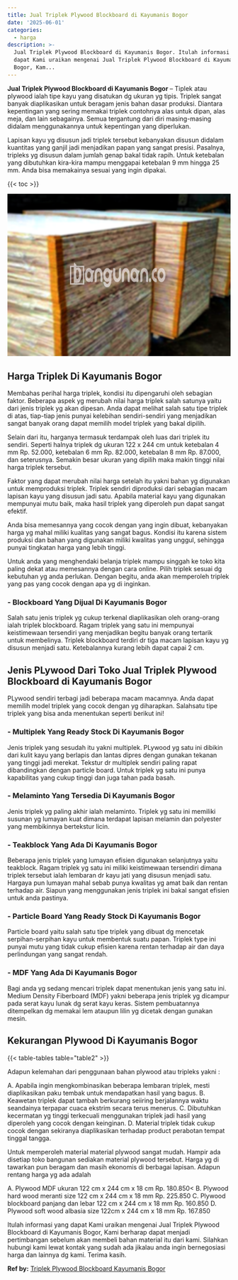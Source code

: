```yaml
---
title: Jual Triplek Plywood Blockboard di Kayumanis Bogor
date: '2025-06-01'
categories:
  - harga
description: >-
  Jual Triplek Plywood Blockboard di Kayumanis Bogor. Itulah informasi yang
  dapat Kami uraikan mengenai Jual Triplek Plywood Blockboard di Kayumanis
  Bogor, Kam...
---
```


**Jual Triplek Plywood Blockboard di Kayumanis Bogor** – Tiplek atau plywood ialah tipe kayu yang disatukan dg ukuran yg tipis. Triplek sangat banyak diaplikasikan untuk beragam jenis bahan dasar produksi. Diantara kepentingan yang sering memakai triplek contohnya alas untuk dipan, alas meja, dan lain sebagainya. Semua tergantung dari diri masing-masing didalam menggunakannya untuk kepentingan yang diperlukan.

Lapisan kayu yg disusun jadi triplek tersebut kebanyakan disusun didalam kuantitas yang ganjil jadi menjadikan papan yang sangat presisi. Pasalnya, tripleks yg disusun dalam jumlah genap bakal tidak rapih. Untuk ketebalan yang dibutuhkan kira-kira mampu menggapai ketebalan 9 mm hingga 25 mm. Anda bisa memakainya sesuai yang ingin dipakai.

{{< toc >}}

![Jual Triplek Plywood Blockboard di Kayumanis Bogor](/images/jual-triplek-murah-23.png)

## Harga Triplek Di Kayumanis Bogor

Membahas perihal harga triplek, kondisi itu dipengaruhi oleh sebagian faktor. Beberapa aspek yg merubah nilai harga triplek salah satunya yaitu dari jenis triplek yg akan dipesan. Anda dapat melihat salah satu tipe triplek di atas, tiap-tiap jenis punyai kelebihan sendiri-sendiri yang menjadikan sangat banyak orang dapat memilih model triplek yang bakal dipilih.

Selain dari itu, harganya termasuk terdampak oleh luas dari triplek itu sendiri. Seperti halnya triplek dg ukuran 122 x 244 cm untuk ketebalan 4 mm Rp. 52.000, ketebalan 6 mm Rp. 82.000, ketebalan 8 mm Rp. 87.000, dan seterusnya. Semakin besar ukuran yang dipilih maka makin tinggi nilai harga triplek tersebut.

Faktor yang dapat merubah nilai harga setelah itu yakni bahan yg digunakan untuk memproduksi triplek. Triplek sendiri diproduksi dari sebagian macam lapisan kayu yang disusun jadi satu. Apabila material kayu yang digunakan mempunyai mutu baik, maka hasil triplek yang diperoleh pun dapat sangat efektif.

Anda bisa memesannya yang cocok dengan yang ingin dibuat, kebanyakan harga yg mahal miliki kualitas yang sangat bagus. Kondisi itu karena sistem produksi dan bahan yang digunakan miliki kwalitas yang unggul, sehingga punyai tingkatan harga yang lebih tinggi.

Untuk anda yang menghendaki belanja triplek mampu singgah ke toko kita paling dekat atau memesannya dengan cara online. Pilih triplek sesuai dg kebutuhan yg anda perlukan. Dengan begitu, anda akan memperoleh triplek yang pas yang cocok dengan apa yg di inginkan.

### \- Blockboard Yang Dijual Di Kayumanis Bogor

Salah satu jenis triplek yg cukup terkenal diaplikasikan oleh orang-orang ialah triplek blockboard. Ragam triplek yang satu ini mempunyai keistimewaan tersendiri yang menjadikan begitu banyak orang tertarik untuk membelinya. Triplek blockboard terdiri dr tiga macam lapisan kayu yg disusun menjadi satu. Ketebalannya kurang lebih dapat capai 2 cm.

## Jenis PLywood Dari Toko Jual Triplek Plywood Blockboard di Kayumanis Bogor

PLywood sendiri terbagi jadi beberapa macam macamnya. Anda dapat memilih model triplek yang cocok dengan yg diharapkan. Salahsatu tipe triplek yang bisa anda menentukan seperti berikut ini!

### \- Multiplek Yang Ready Stock Di Kayumanis Bogor

Jenis triplek yang sesudah itu yakni multiplek. PLywood yg satu ini dibikin dari kulit kayu yang berlapis dan lantas dipres dengan gunakan tekanan yang tinggi jadi merekat. Tekstur dr multiplek sendiri paling rapat dibandingkan dengan particle board. Untuk triplek yg satu ini punya kapabilitas yang cukup tinggi dan juga tahan pada basah.

### \- Melaminto Yang Tersedia Di Kayumanis Bogor

Jenis triplek yg paling akhir ialah melaminto. Triplek yg satu ini memiliki susunan yg lumayan kuat dimana terdapat lapisan melamin dan polyester yang membikinnya bertekstur licin.

### \- Teakblock Yang Ada Di Kayumanis Bogor

Beberapa jenis triplek yang lumayan efisien digunakan selanjutnya yaitu teakblock. Ragam triplek yg satu ini miliki keistimewaan tersendiri dimana triplek tersebut ialah lembaran dr kayu jati yang disusun menjadi satu. Hargaya pun lumayan mahal sebab punya kwalitas yg amat baik dan rentan terhadap air. Siapun yang menggunakan jenis triplek ini bakal sangat efisien untuk anda pastinya.

### \- Particle Board Yang Ready Stock Di Kayumanis Bogor

Particle board yaitu salah satu tipe triplek yang dibuat dg mencetak serpihan-serpihan kayu untuk membentuk suatu papan. Triplek type ini punyai mutu yang tidak cukup efisien karena rentan terhadap air dan daya perlindungan yang sangat rendah.

### \- MDF Yang Ada Di Kayumanis Bogor

Bagi anda yg sedang mencari triplek dapat menentukan jenis yang satu ini. Medium Density Fiberboard (MDF) yakni beberapa jenis triplek yg dicampur pada serat kayu lunak dg serat kayu keras. Sistem pembuatannya ditempelkan dg memakai lem ataupun lilin yg dicetak dengan gunakan mesin.

## Kekurangan Plywood Di Kayumanis Bogor

{{< table-tables table="table2" >}}

Adapun kelemahan dari penggunaan bahan plywood atau tripleks yakni :

A. Apabila ingin mengkombinasikan beberapa lembaran triplek, mesti diaplikasikan paku tembak untuk mendapatkan hasil yang bagus. B. Keawetan triplek dapat tambah berkurang seiiring berjalannya waktu seandainya terpapar cuaca ekstrim secara terus menerus. C. Dibutuhkan kecermatan yg tinggi terkecuali menggunakan triplek jadi hasil yang diperoleh yang cocok dengan keinginan. D. Material triplek tidak cukup cocok dengan sekiranya diaplikasikan terhadap product perabotan tempat tinggal tangga.

Untuk memperoleh material material plywood sangat mudah. Hampir ada disetiap toko bangunan sediakan material plywood tersebut. Harga yg di tawarkan pun beragam dan masih ekonomis di berbagai lapisan. Adapun rentang harga yg ada adalah

A. Plywood MDF ukuran 122 cm x 244 cm x 18 cm Rp. 180.850< B. Plywood hard wood meranti size 122 cm x 244 cm x 18 mm Rp. 225.850 C. Plywood blockboard panjang dan lebar 122 cm x 244 cm x 18 mm Rp. 160.850 D. Plywood soft wood albasia size 122cm x 244 cm x 18 mm Rp. 167.850

Itulah informasi yang dapat Kami uraikan mengenai Jual Triplek Plywood Blockboard di Kayumanis Bogor, Kami berharap dapat menjadi pertimbangan sebelum akan membeli bahan material itu dari kami. Silahkan hubungi kami lewat kontak yang sudah ada jikalau anda ingin bernegosiasi harga dan lainnya dg kami. Terima kasih.

**Ref by:** [Triplek Plywood Blockboard Kayumanis Bogor](https://id.wikipedia.org/wiki/Triplek)
